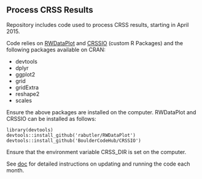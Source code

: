 ## Process CRSS Results
Repository includes code used to process CRSS results, starting in April 2015.

Code relies on [RWDataPlot](https://github.com/rabutler/RWDataPlot) and 
[CRSSIO](https://github.com/BoulderCodeHub/CRSSIO) (custom R Packages) and the following packages available on CRAN:
* devtools
* dplyr
* ggplot2
* grid
* gridExtra
* reshape2
* scales

Ensure the above packages are installed on the computer. RWDataPlot and CRSSIO can be installed as follows:
```
library(devtools)
devtools::install_github('rabutler/RWDataPlot')
devtools::install_github('BoulderCodeHub/CRSSIO')
```

Ensure that the environment variable CRSS_DIR is set on the computer.

See [doc](doc) for detailed instructions on updating and running the code each month.
